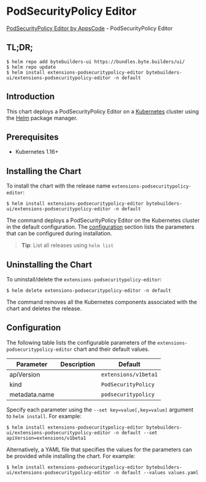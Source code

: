 # PodSecurityPolicy Editor

[PodSecurityPolicy Editor by AppsCode](https://byte.builders) - PodSecurityPolicy Editor

## TL;DR;

```console
$ helm repo add bytebuilders-ui https://bundles.byte.builders/ui/
$ helm repo update
$ helm install extensions-podsecuritypolicy-editor bytebuilders-ui/extensions-podsecuritypolicy-editor -n default
```

## Introduction

This chart deploys a PodSecurityPolicy Editor on a [Kubernetes](http://kubernetes.io) cluster using the [Helm](https://helm.sh) package manager.

## Prerequisites

- Kubernetes 1.16+

## Installing the Chart

To install the chart with the release name `extensions-podsecuritypolicy-editor`:

```console
$ helm install extensions-podsecuritypolicy-editor bytebuilders-ui/extensions-podsecuritypolicy-editor -n default
```

The command deploys a PodSecurityPolicy Editor on the Kubernetes cluster in the default configuration. The [configuration](#configuration) section lists the parameters that can be configured during installation.

> **Tip**: List all releases using `helm list`

## Uninstalling the Chart

To uninstall/delete the `extensions-podsecuritypolicy-editor`:

```console
$ helm delete extensions-podsecuritypolicy-editor -n default
```

The command removes all the Kubernetes components associated with the chart and deletes the release.

## Configuration

The following table lists the configurable parameters of the `extensions-podsecuritypolicy-editor` chart and their default values.

|   Parameter   | Description |             Default             |
|---------------|-------------|---------------------------------|
| apiVersion    |             | <code>extensions/v1beta1</code> |
| kind          |             | <code>PodSecurityPolicy</code>  |
| metadata.name |             | <code>podsecuritypolicy</code>  |


Specify each parameter using the `--set key=value[,key=value]` argument to `helm install`. For example:

```console
$ helm install extensions-podsecuritypolicy-editor bytebuilders-ui/extensions-podsecuritypolicy-editor -n default --set apiVersion=extensions/v1beta1
```

Alternatively, a YAML file that specifies the values for the parameters can be provided while
installing the chart. For example:

```console
$ helm install extensions-podsecuritypolicy-editor bytebuilders-ui/extensions-podsecuritypolicy-editor -n default --values values.yaml
```
